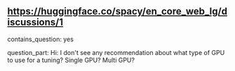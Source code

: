 ## https://huggingface.co/spacy/en_core_web_lg/discussions/1

contains_question: yes

question_part: Hi: I don't see any recommendation about what type of GPU to use for a tuning? Single GPU? Multi GPU?